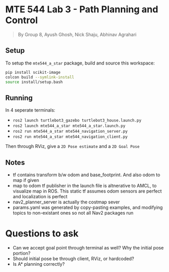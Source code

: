 # MTE 544 Lab 3 - Path Planning and Control
> By Group 8, Ayush Ghosh, Nick Shaju, Abhinav Agrahari


## Setup
To setup the `mte544_a_star` package, build and source this workspace: 

```bash
pip install scikit-image
colcon build --symlink-install
source install/setup.bash
```

## Running

In 4 seperate terminals:
- `ros2 launch turtlebot3_gazebo turtlebot3_house.launch.py`
- `ros2 launch mte544_a_star mte544_a_star.launch.py`
- `ros2 run mte544_a_star mte544_navigation_server.py`
- `ros2 run mte544_a_star mte544_navigation_client.py`

Then through RViz, give a `2D Pose estimate` and a `2D Goal Pose`

## Notes
- tf contains transform b/w odom and base_footprint. And also odom to map if given
- map to odom tf publisher in the launch file is altnerative to AMCL, to visualize map in ROS. This static tf assumes odom sensors are perfect and localization is perfect
- nav2_planner_server is actually the costmap sever
- params.yaml was generated by copy-pasting examples, and modifying topics to non-existant ones so not all Nav2 packages run

# Questions to ask
- Can we accept goal point through terminal as well? Why the initial pose portion?
- Should initial pose be through client, RViz, or hardcoded?
- Is A* planning correctly?
